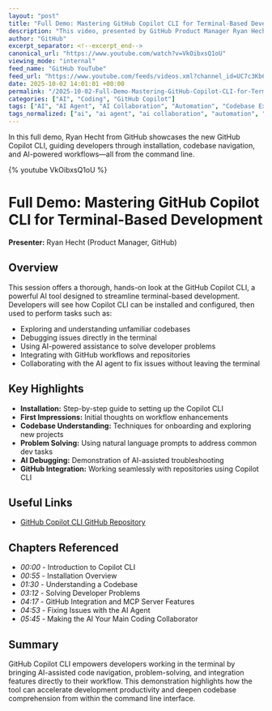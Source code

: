 ```yaml
---
layout: "post"
title: "Full Demo: Mastering GitHub Copilot CLI for Terminal-Based Development"
description: "This video, presented by GitHub Product Manager Ryan Hecht, provides a comprehensive walkthrough of the GitHub Copilot CLI. Viewers will learn how to install and leverage the CLI for codebase exploration, debugging, and active contribution within the developer terminal. The session highlights the agentic AI capabilities of Copilot CLI and demonstrates practical tasks developers can perform without leaving the command line. It also touches on GitHub integration and hands-on problem solving directly from the terminal."
author: "GitHub"
excerpt_separator: <!--excerpt_end-->
canonical_url: "https://www.youtube.com/watch?v=VkOibxsQ1oU"
viewing_mode: "internal"
feed_name: "GitHub YouTube"
feed_url: "https://www.youtube.com/feeds/videos.xml?channel_id=UC7c3Kb6jYCRj4JOHHZTxKsQ"
date: 2025-10-02 14:01:01 +00:00
permalink: "/2025-10-02-Full-Demo-Mastering-GitHub-Copilot-CLI-for-Terminal-Based-Development.html"
categories: ["AI", "Coding", "GitHub Copilot"]
tags: ["AI", "AI Agent", "AI Collaboration", "Automation", "Codebase Exploration", "Coding", "Command Line", "Debugging", "Developer Tools", "GitHub Copilot", "GitHub Copilot CLI", "GitHub Integration", "GitHubCopilotCLI", "Installation", "Product Demo", "Productivity", "Ryan Hecht", "Terminal", "Videos"]
tags_normalized: ["ai", "ai agent", "ai collaboration", "automation", "codebase exploration", "coding", "command line", "debugging", "developer tools", "github copilot", "github copilot cli", "github integration", "githubcopilotcli", "installation", "product demo", "productivity", "ryan hecht", "terminal", "videos"]
---
```


In this full demo, Ryan Hecht from GitHub showcases the new GitHub Copilot CLI, guiding developers through installation, codebase navigation, and AI-powered workflows—all from the command line.<!--excerpt_end-->

{% youtube VkOibxsQ1oU %}

# Full Demo: Mastering GitHub Copilot CLI for Terminal-Based Development

**Presenter:** Ryan Hecht (Product Manager, GitHub)

## Overview

This session offers a thorough, hands-on look at the GitHub Copilot CLI, a powerful AI tool designed to streamline terminal-based development. Developers will see how Copilot CLI can be installed and configured, then used to perform tasks such as:

- Exploring and understanding unfamiliar codebases
- Debugging issues directly in the terminal
- Using AI-powered assistance to solve developer problems
- Integrating with GitHub workflows and repositories
- Collaborating with the AI agent to fix issues without leaving the terminal

## Key Highlights

- **Installation:** Step-by-step guide to setting up the Copilot CLI
- **First Impressions:** Initial thoughts on workflow enhancements
- **Codebase Understanding:** Techniques for onboarding and exploring new projects
- **Problem Solving:** Using natural language prompts to address common dev tasks
- **AI Debugging:** Demonstration of AI-assisted troubleshooting
- **GitHub Integration:** Working seamlessly with repositories using Copilot CLI

## Useful Links

- [GitHub Copilot CLI GitHub Repository](https://github.com/github/copilot-cli)

## Chapters Referenced

- *00:00* - Introduction to Copilot CLI
- *00:55* - Installation Overview
- *01:30* - Understanding a Codebase
- *03:12* - Solving Developer Problems
- *04:17* - GitHub Integration and MCP Server Features
- *04:53* - Fixing Issues with the AI Agent
- *05:45* - Making the AI Your Main Coding Collaborator

## Summary

GitHub Copilot CLI empowers developers working in the terminal by bringing AI-assisted code navigation, problem-solving, and integration features directly to their workflow. This demonstration highlights how the tool can accelerate development productivity and deepen codebase comprehension from within the command line interface.
